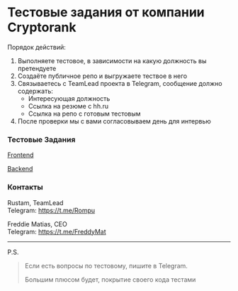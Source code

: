 # Тестовые задания от компании Cryptorank

Порядок действий: 
 1. Выполняете тестовое, в зависимости на какую должность вы претендуете
 1. Создаёте публичное репо и выгружаете тествое в него
 1. Связываетесь с TeamLead проекта в Telegram, сообщение должно содержать:
    - Интересующая должность
    - Ссылка на резюме с hh.ru
    - Ссылка на репо с готовым тестовым 
 1. После проверки мы с вами согласовываем день для интервью

### Тестовые Задания

[Frontend](https://github.com/CryptoRank/test-tasks/blob/main/frontend.md)

[Backend](https://github.com/CryptoRank/test-tasks/blob/main/backend.md)

### Контакты

Rustam, TeamLead   
Telegram: https://t.me/Rompu

Freddie Matias, CEO   
Telegram: https://t.me/FreddyMat

---

P.S.
> Если есть вопросы по тестовому, пишите в Telegram.   
> 
> Большим плюсом будет, покрытие своего кода тестами
